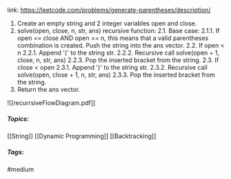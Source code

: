 link: https://leetcode.com/problems/generate-parentheses/description/

1. Create an empty string and 2 integer variables open and close.
2. solve(open, close, n, str, ans) recursive function:
	2.1. Base case:
		2.1.1. If open == close AND open == n, this means that a valid parentheses combination is created.
		       Push the string into the ans vector.
	2.2. If open < n
		2.2.1. Append '(' to the string str.
		2.2.2. Recursive call solve(open + 1, close, n, str, ans)
		2.2.3. Pop the inserted bracket from the string.
	2.3. If close < open
		2.3.1. Append ')' to the string str.
		2.3.2. Recursive call solve(open, close + 1, n, str, ans)
		2.3.3. Pop the inserted bracket from the string.
3. Return the ans vector.

![[recurrsiveFlowDiagram.pdf]]


##### Topics:
[[String]] [[Dynamic Programming]] [[Backtracking]]

##### Tags:
#medium 
